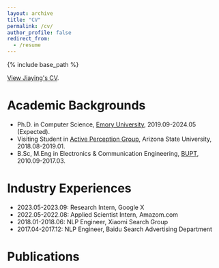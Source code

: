 ```yaml
---
layout: archive
title: "CV"
permalink: /cv/
author_profile: false
redirect_from:
  - /resume
---
```


{% include base_path %}

[View Jiaying's CV](/files/CV_JiayingLu.pdf).


Academic Backgrounds
======
* Ph.D. in Computer Science, [Emory University](https://www.cs.emory.edu/home/), 2019.09-2024.05 (Expected).
* Visiting Student in [Active Perception Group](https://yezhouyang.engineering.asu.edu/research-group/), Arizona State University, 2018.08-2019.01.
* B.Sc, M.Eng in Electronics & Communication Engineering, [BUPT](https://english.bupt.edu.cn/), 2010.09-2017.03.


Industry Experiences
======
* 2023.05-2023.09: Research Intern, Google X
* 2022.05-2022.08: Applied Scientist Intern, Amazom.com
* 2018.01-2018.06: NLP Engineer, Xiaomi Search Group
* 2017.04-2017.12: NLP Engineer, Baidu Search Advertising Department


Publications
======
<!-- Mantained by BibBase -->
<script src="https://bibbase.org/show?bib=https%3A%2F%2Fraw.githubusercontent.com%2Flujiaying%2Flujiaying.github.io%2Fmaster%2Ffiles%2Fmypubs.bib&theme=side&commas=false&fullnames=1&jsonp=1"></script>
